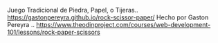 Juego Tradicional de 
Piedra, Papel, o Tijeras..
https://gastonpereyra.github.io/rock-scissor-paper/
Hecho por Gaston Pereyra
..
https://www.theodinproject.com/courses/web-development-101/lessons/rock-paper-scissors
